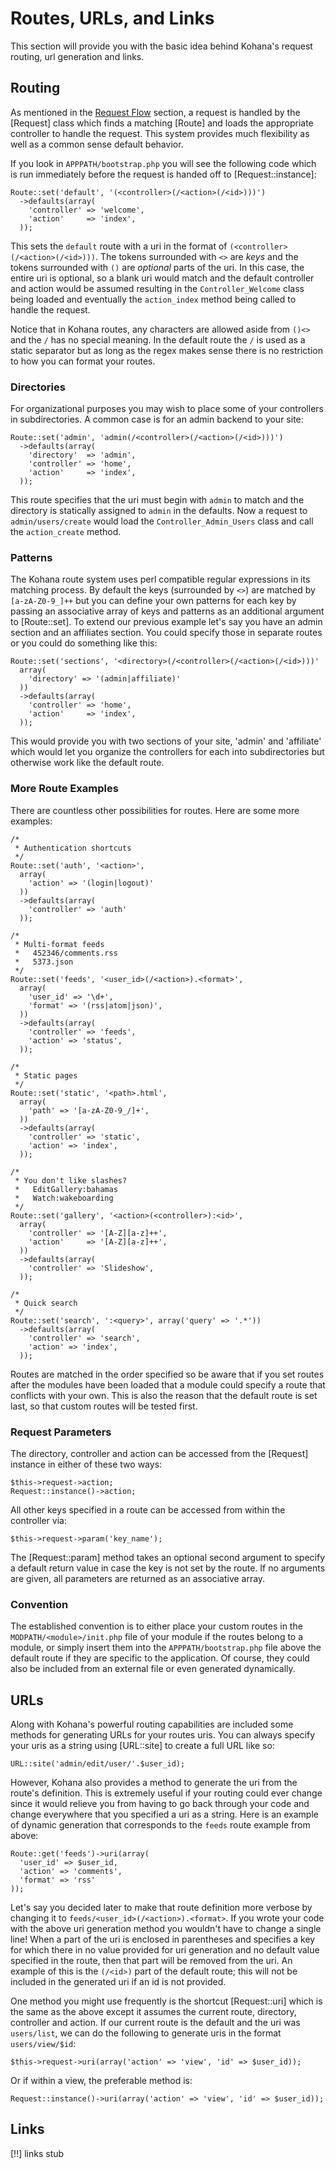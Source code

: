# Routes, URLs, and Links

This section will provide you with the basic idea behind Kohana's request routing, url generation and links.

## Routing

As mentioned in the [Request Flow](about.flow) section, a request is handled by the [Request] class which finds a matching [Route] and loads the appropriate controller to handle the request. This system provides much flexibility as well as a common sense default behavior.

If you look in `APPPATH/bootstrap.php` you will see the following code which is run immediately before the request is handed off to [Request::instance]:

    Route::set('default', '(<controller>(/<action>(/<id>)))')
      ->defaults(array(
        'controller' => 'welcome',
        'action'     => 'index',
      ));

This sets the `default` route with a uri in the format of `(<controller>(/<action>(/<id>)))`. The tokens surrounded with `<>` are *keys* and the tokens surrounded with `()` are *optional* parts of the uri. In this case, the entire uri is optional, so a blank uri would match and the default controller and action would be assumed resulting in the `Controller_Welcome` class being loaded and eventually the `action_index` method being called to handle the request.

Notice that in Kohana routes, any characters are allowed aside from `()<>` and the `/` has no special meaning. In the default route the `/` is used as a static separator but as long as the regex makes sense there is no restriction to how you can format your routes.

### Directories

For organizational purposes you may wish to place some of your controllers in subdirectories. A common case is for an admin backend to your site:

    Route::set('admin', 'admin(/<controller>(/<action>(/<id>)))')
      ->defaults(array(
        'directory'  => 'admin',
        'controller' => 'home',
        'action'     => 'index',
      ));

This route specifies that the uri must begin with `admin` to match and the directory is statically assigned to `admin` in the defaults. Now a request to `admin/users/create` would load the `Controller_Admin_Users` class and call the `action_create` method.

### Patterns

The Kohana route system uses perl compatible regular expressions in its matching process. By default the keys (surrounded by `<>`) are matched by `[a-zA-Z0-9_]++` but you can define your own patterns for each key by passing an associative array of keys and patterns as an additional argument to [Route::set]. To extend our previous example let's say you have an admin section and an affiliates section. You could specify those in separate routes or you could do something like this:

    Route::set('sections', '<directory>(/<controller>(/<action>(/<id>)))'
      array(
        'directory' => '(admin|affiliate)'
      ))
      ->defaults(array(
        'controller' => 'home',
        'action'     => 'index',
      ));
      
This would provide you with two sections of your site, 'admin' and 'affiliate' which would let you organize the controllers for each into subdirectories but otherwise work like the default route.

### More Route Examples

There are countless other possibilities for routes. Here are some more examples:

    /*
     * Authentication shortcuts
     */
    Route::set('auth', '<action>',
      array(
        'action' => '(login|logout)'
      ))
      ->defaults(array(
        'controller' => 'auth'
      ));
      
    /*
     * Multi-format feeds
     *   452346/comments.rss
     *   5373.json
     */
    Route::set('feeds', '<user_id>(/<action>).<format>',
      array(
        'user_id' => '\d+',
        'format' => '(rss|atom|json)',
      ))
      ->defaults(array(
        'controller' => 'feeds',
        'action' => 'status',
      ));
    
    /*
     * Static pages
     */
    Route::set('static', '<path>.html',
      array(
        'path' => '[a-zA-Z0-9_/]+',
      ))
      ->defaults(array(
        'controller' => 'static',
        'action' => 'index',
      ));
      
    /*
     * You don't like slashes?
     *   EditGallery:bahamas
     *   Watch:wakeboarding
     */
    Route::set('gallery', '<action>(<controller>):<id>',
      array(
        'controller' => '[A-Z][a-z]++',
        'action'     => '[A-Z][a-z]++',
      ))
      ->defaults(array(
        'controller' => 'Slideshow',
      ));
      
    /*
     * Quick search
     */
    Route::set('search', ':<query>', array('query' => '.*'))
      ->defaults(array(
        'controller' => 'search',
        'action' => 'index',
      ));

Routes are matched in the order specified so be aware that if you set routes after the modules have been loaded that a module could specify a route that conflicts with your own. This is also the reason that the default route is set last, so that custom routes will be tested first.
      
### Request Parameters

The directory, controller and action can be accessed from the [Request] instance in either of these two ways:

    $this->request->action;
    Request::instance()->action;
    
All other keys specified in a route can be accessed from within the controller via:

    $this->request->param('key_name');
    
The [Request::param] method takes an optional second argument to specify a default return value in case the key is not set by the route. If no arguments are given, all parameters are returned as an associative array.

### Convention

The established convention is to either place your custom routes in the `MODPATH/<module>/init.php` file of your module if the routes belong to a module, or simply insert them into the `APPPATH/bootstrap.php` file above the default route if they are specific to the application. Of course, they could also be included from an external file or even generated dynamically.
    
## URLs

Along with Kohana's powerful routing capabilities are included some methods for generating URLs for your routes uris. You can always specify your uris as a string using [URL::site] to create a full URL like so:

    URL::site('admin/edit/user/'.$user_id);

However, Kohana also provides a method to generate the uri from the route's definition. This is extremely useful if your routing could ever change since it would relieve you from having to go back through your code and change everywhere that you specified a uri as a string. Here is an example of dynamic generation that corresponds to the `feeds` route example from above:

    Route::get('feeds')->uri(array(
      'user_id' => $user_id,
      'action' => 'comments',
      'format' => 'rss'
    ));

Let's say you decided later to make that route definition more verbose by changing it to `feeds/<user_id>(/<action>).<format>`. If you wrote your code with the above uri generation method you wouldn't have to change a single line! When a part of the uri is enclosed in parentheses and specifies a key for which there in no value provided for uri generation and no default value specified in the route, then that part will be removed from the uri. An example of this is the `(/<id>)` part of the default route; this will not be included in the generated uri if an id is not provided.

One method you might use frequently is the shortcut [Request::uri] which is the same as the above except it assumes the current route, directory, controller and action. If our current route is the default and the uri was `users/list`, we can do the following to generate uris in the format `users/view/$id`:

    $this->request->uri(array('action' => 'view', 'id' => $user_id));
    
Or if within a view, the preferable method is:

    Request::instance()->uri(array('action' => 'view', 'id' => $user_id));

## Links

[!!] links stub
